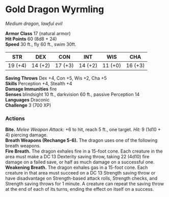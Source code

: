 # Gold Dragon Wyrmling 
_Medium dragon, lawful evil_

**Armor Class** 17 (natural armor)    
**Hit Points** 60 (8d8 + 24)    
**Speed** 30 ft., fly 60 ft., swim 30ft.

| STR     | DEX     | CON     | INT     | WIS     | CHA     |
|---------|---------|---------|---------|---------|---------|
| 19 (+4) | 14 (+2) | 17 (+3) | 14 (+2) | 11 (+0) | 16 (+3) |

**Saving Throws** Dex +4, Con +5, Wis +2, Cha +5    
**Skills** Perception +4, Stealth +4    
**Damage Immunities** fire    
**Senses** blindsight 10 ft., darkvision 60 ft., passive Perception 14    
**Languages** Draconic    
**Challenge** 3 (700 XP) 

### Actions 
**Bite.** _Melee Weapon Attack:_ +6 to hit, reach 5 ft., one target. _Hit:_ 9 (1d10 + 4) piercing damage.    
**Breath Weapons (Rechange 5-6).** The dragon uses one of the following breath weapons.     
**Fire Breath.** The dragon exhales fire in a 15-foot cone. Each creature in the area must make a DC 13 Dexterity saving throw, taking 22 (4d10) fire damage on a failed save, or half as much damage on a successful one.    
**Weakening Breath.** The dragon exhales gas in a 15-foot cone. Each creature in that area must succeed on a DC 13 Strength saving throw or have disadvantage on Strength-based attack rolls, Strength checks, and Strength saving throws for 1 minute. A creature can repeat the saving throw at the end of each of its turns, ending the effect on itself on a success.   
